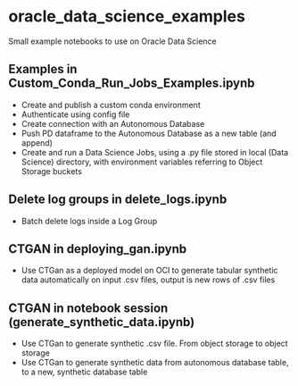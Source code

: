 # oracle_data_science_examples
Small example notebooks to use on Oracle Data Science

## Examples in Custom_Conda_Run_Jobs_Examples.ipynb
- Create and publish a custom conda environment
- Authenticate using config file
- Create connection with an Autonomous Database
- Push PD dataframe to the Autonomous Database as a new table (and append)
- Create and run a Data Science Jobs, using a .py file stored in local (Data Science) directory, with environment variables referring to Object Storage buckets

## Delete log groups in delete_logs.ipynb
- Batch delete logs inside a Log Group

## CTGAN in deploying_gan.ipynb
- Use CTGan as a deployed model on OCI to generate tabular synthetic data automatically on input .csv files, output is new rows of .csv files

## CTGAN in notebook session (generate_synthetic_data.ipynb)
- Use CTGan to generate synthetic .csv file. From object storage to object storage
- Use CTGan to generate synthetic data from autonomous database table, to a new, synthetic database table
